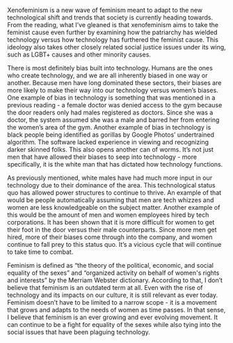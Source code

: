 Xenofeminism is a new wave of feminism meant to adapt to the new technological shift and trends that society is currently heading towards. From the reading, what I’ve gleaned is that xenofeminism aims to take the feminist cause even further by examining how the patriarchy has wielded technology versus how technology has furthered the feminist cause. This ideology also takes other closely related social justice issues under its wing, such as LGBT+ causes and other minority causes.

There is most definitely bias built into technology. Humans are the ones who create technology, and we are all inherently biased in one way or another. Because men have long dominated these sectors, their biases are more likely to make their way into our technology versus women’s biases. One example of bias in technology is something that was mentioned in a previous reading - a female doctor was denied access to the gym because the door readers only had males registered as doctors. Since she was a doctor, the system assumed she was a male and barred her from entering the women’s area of the gym. Another example of bias in technology is black people being identified as gorillas by Google Photos’ undertrained algorithm. The software lacked experience in viewing and recognizing darker skinned folks. This also opens another can of worms. It’s not just men that have allowed their biases to seep into technology - more specifically, it is the white man that has dictated how technology functions. 

As previously mentioned, white males have had much more input in our technology due to their dominance of the area. This technological status quo has allowed power structures to continue to thrive. An example of that would be people automatically assuming that men are tech whizzes and women are less knowledgeable on the subject matter. Another example of this would be the amount of men and women employees hired by tech corporations. It has been shown that it is more difficult for women to get their foot in the door versus their male counterparts. Since more men get hired, more of their biases come through into the company, and women continue to fall prey to this status quo. It’s a vicious cycle that will continue to take time to combat.

Feminism is defined as “the theory of the political, economic, and social equality of the sexes” and “organized activity on behalf of women's rights and interests” by the Merriam Webster dictionary. According to that, I don’t believe that feminism is an outdated term at all. Even with the rise of technology and its impacts on our culture, it is still relevant as ever today. Feminism doesn’t have to be limited to a narrow scope - it is a movement that grows and adapts to the needs of women as time passes. In that sense, I believe that feminism is an ever growing and ever evolving movement. It can continue to be a fight for equality of the sexes while also tying into the social issues that have been plaguing technology.
